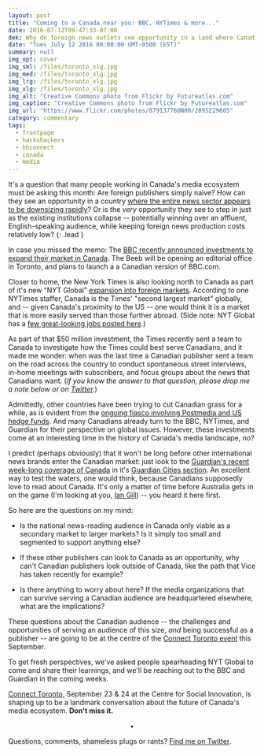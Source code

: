 ```yaml
---
layout: post
title: "Coming to a Canada near you: BBC, NYTimes & more..."
date: 2016-07-12T09:47:33-07:00
dek: Why do foreign news outlets see opportunity in a land where Canadian publishers seem on the brink of imminent collapse?
date: "Tues July 12 2016 00:00:00 GMT-0500 (EST)"
summary: null
img_opt: cover
img_sml: /files/toronto_xlg.jpg
img_med: /files/toronto_xlg.jpg
img_lrg: /files/toronto_xlg.jpg
img_xlg: /files/toronto_xlg.jpg
img_alt: "Creative Commons photo from Flickr by Futureatlas.com"
img_caption: "Creative Commons photo from Flickr by Futureatlas.com"
img_url: "https://www.flickr.com/photos/87913776@N00/2895229605"
category: commentary
tags: 
  - frontpage
  - hackshackers
  - hhconnect
  - canada
  - media
---
```


It's a question that many people working in Canada's media ecosystem must be asking this month: Are foreign publishers simply naive? How can they see an opportunity in a country [where the entire news sector appears to be downsizing rapidly](http://phillipadsmith.com/2016/02/dear-media-entrepreneurs-canadian-media-is-the-next-big-opportunity.html)? Or is the _very_ opportunity they see to step in just as the existing institutions collapse -- potentially winning over an affluent, English-speaking audience, while keeping foreign news production costs relatively low?
{: .lead }

In case you missed the memo: The [BBC recently announced investments to expand their market in Canada](http://www.bbc.co.uk/mediacentre/worldnews/2016/bbc-news-announces-new-investments-in-canada). The Beeb will be opening an editorial office in Toronto, and plans to launch a a Canadian version of BBC.com.

Closer to home, the New York Times is also looking north to Canada as part of it's new “NYT Global” [expansion into foreign markets](https://www.yahoo.com/news/ny-times-adds-50-million-global-digital-expansion-212817573.html). According to one NYTimes staffer, Canada is the Times' "second largest market" globally, and -- given Canada's proximity to the US -- one would think it is a market that is more easily served than those further abroad. (Side note: NYT Global has a [few great-looking jobs posted here](http://www.nytco.com/careers/nyt-global/).)

As part of that $50 million investment, the Times recently sent a team to Canada to investigate how the Times could best serve Canadians, and it made me wonder: when was the last time a Canadian publisher sent a team on the road across the country to conduct spontaneous street interviews, in-home meetings with subscribers, and focus groups about the news that Canadians want. (*If you know the answer to that question, please drop me a note below or on [Twitter](https://twitter.com/phillipadsmith).*)

Admittedly, other countries have been trying to cut Canadian grass for a while, as is evident from the [ongoing fiasco involving Postmedia and US hedge funds](http://thetyee.ca/Mediacheck/2016/07/08/Who-Believes-Postmedia-Canadian/). And many Canadians already turn to the BBC, NYTimes, and Guardian for their perspective on global issues. However, these investments come at an interesting time in the history of Canada's media landscape, no?

I predict (perhaps obviously) that it won't be long before other international news brands enter the Canadian market: just look to the [Guardian's recent week-long coverage of Canada](https://www.theguardian.com/cities/2016/jul/04/guardian-canada-week-what-how-involved) in it's [Guardian Cities section](https://www.theguardian.com/cities). An excellent way to test the waters, one would think, because Canadians supposedly love to read about Canada. It's only a matter of time before Australia gets in on the game (I'm looking at you, [Ian Gill](https://twitter.com/gillwave)) -- you heard it here first.

So here are the questions on my mind:

* Is the national news-reading audience in Canada only viable as a secondary market to larger markets? Is it simply too small and segmented to support anything else? 

* If these other publishers can look to Canada as an opportunity, why can't Canadian publishers look outside of Canada, like the path that Vice has taken recently for example? 

* Is there anything to worry about here? If the media organizations that can survive serving a Canadian audience are headquartered elsewhere, what are the implications?

These questions about the Canadian audience -- the challenges and opportunities of serving an audience of this size, _and_ being successful as a publisher -- are going to be at the centre of the [Connect Toronto event](http://connect.hackshackers.com/event/toronto/) this September.

To get fresh perspectives, we've asked people spearheading NYT Global to come and share their learnings, and we'll be reaching out to the BBC and Guardian in the coming weeks.

[Connect Toronto](http://connect.hackshackers.com/event/toronto/), September 23 & 24 at the Centre for Social Innovation, is shaping up to be a landmark conversation about the future of Canada's media ecosystem. **Don't miss it.**

<center>&bull;</center>

Questions, comments, shameless plugs or rants? [Find me on Twitter](http://twitter.com/phillipadsmith).
